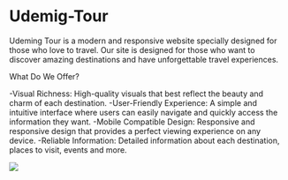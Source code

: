 # Udemig-Tour
 
<p>
Udeming Tour is a modern and responsive website specially designed for those who love to travel. Our site is designed for those who want to discover amazing destinations and have unforgettable travel experiences.

What Do We Offer?

-Visual Richness: High-quality visuals that best reflect the beauty and charm of each destination.
-User-Friendly Experience: A simple and intuitive interface where users can easily navigate and quickly access the information they want.
-Mobile Compatible Design: Responsive and responsive design that provides a perfect viewing experience on any device.
-Reliable Information: Detailed information about each destination, places to visit, events and more.</p>

![](Udemig-Tour.gif)
